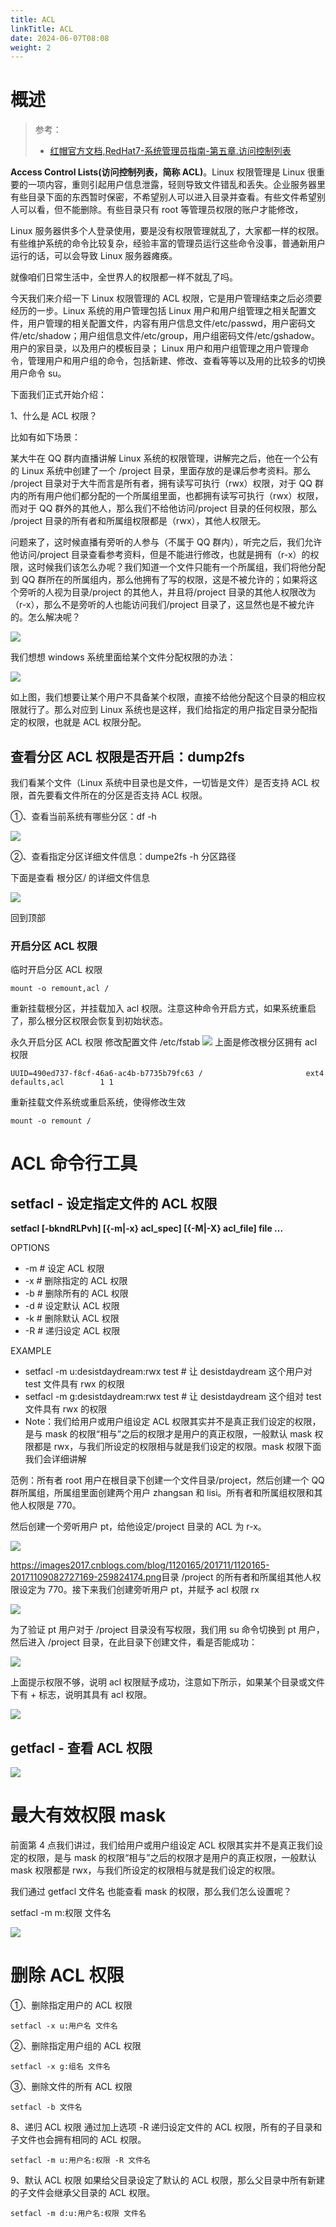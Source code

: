 ```yaml
---
title: ACL
linkTitle: ACL
date: 2024-06-07T08:08
weight: 2
---
```


# 概述

> 参考：
>
> - [红帽官方文档,RedHat7-系统管理员指南-第五章.访问控制列表](https://access.redhat.com/documentation/en-us/red_hat_enterprise_linux/7/html/system_administrators_guide/ch-access_control_lists)

**Access Control Lists(访问控制列表，简称 ACL)**。Linux 权限管理是 Linux 很重要的一项内容，重则引起用户信息泄露，轻则导致文件错乱和丢失。企业服务器里有些目录下面的东西暂时保密，不希望别人可以进入目录并查看。有些文件希望别人可以看，但不能删除。有些目录只有 root 等管理员权限的账户才能修改，

Linux 服务器供多个人登录使用，要是没有权限管理就乱了，大家都一样的权限。有些维护系统的命令比较复杂，经验丰富的管理员运行这些命令没事，普通新用户运行的话，可以会导致 Linux 服务器瘫痪。

就像咱们日常生活中，全世界人的权限都一样不就乱了吗。

今天我们来介绍一下 Linux 权限管理的 ACL 权限，它是用户管理结束之后必须要经历的一步。Linux 系统的用户管理包括 Linux 用户和用户组管理之相关配置文件，用户管理的相关配置文件，内容有用户信息文件/etc/passwd，用户密码文件/etc/shadow；用户组信息文件/etc/group，用户组密码文件/etc/gshadow。用户的家目录，以及用户的模板目录； Linux 用户和用户组管理之用户管理命令，管理用户和用户组的命令，包括新建、修改、查看等等以及用的比较多的切换用户命令 su。

下面我们正式开始介绍：

1、什么是 ACL 权限？

比如有如下场景：

某大牛在 QQ 群内直播讲解 Linux 系统的权限管理，讲解完之后，他在一个公有的 Linux 系统中创建了一个 /project 目录，里面存放的是课后参考资料。那么 /project 目录对于大牛而言是所有者，拥有读写可执行（rwx）权限，对于 QQ 群内的所有用户他们都分配的一个所属组里面，也都拥有读写可执行（rwx）权限，而对于 QQ 群外的其他人，那么我们不给他访问/project 目录的任何权限，那么 /project 目录的所有者和所属组权限都是（rwx），其他人权限无。

问题来了，这时候直播有旁听的人参与（不属于 QQ 群内），听完之后，我们允许他访问/project 目录查看参考资料，但是不能进行修改，也就是拥有（r-x）的权限，这时候我们该怎么办呢？我们知道一个文件只能有一个所属组，我们将他分配到 QQ 群所在的所属组内，那么他拥有了写的权限，这是不被允许的；如果将这个旁听的人视为目录/project 的其他人，并且将/project 目录的其他人权限改为（r-x），那么不是旁听的人也能访问我们/project 目录了，这显然也是不被允许的。怎么解决呢？

![](https://notes-learning.oss-cn-beijing.aliyuncs.com/wwngi2/1616166788266-55102010-3c01-4999-953f-5264545bba2a.png)

我们想想 windows 系统里面给某个文件分配权限的办法：

![](https://notes-learning.oss-cn-beijing.aliyuncs.com/wwngi2/1616166788426-4edff74a-9b30-43c9-a8c4-688c5ecadba2.png)

如上图，我们想要让某个用户不具备某个权限，直接不给他分配这个目录的相应权限就行了。那么对应到 Linux 系统也是这样，我们给指定的用户指定目录分配指定的权限，也就是 ACL 权限分配。

## 查看分区 ACL 权限是否开启：dump2fs

我们看某个文件（Linux 系统中目录也是文件，一切皆是文件）是否支持 ACL 权限，首先要看文件所在的分区是否支持 ACL 权限。

①、查看当前系统有哪些分区：df -h

![](https://notes-learning.oss-cn-beijing.aliyuncs.com/wwngi2/1616166788270-02fa6473-8187-498a-910b-641f376cd11c.png)

②、查看指定分区详细文件信息：dumpe2fs -h 分区路径

下面是查看 根分区/ 的详细文件信息

![](https://notes-learning.oss-cn-beijing.aliyuncs.com/wwngi2/1616166788208-6d15dfed-e275-4812-81cf-66f42bc9965b.png)

回到顶部

### 开启分区 ACL 权限

临时开启分区 ACL 权限

    mount -o remount,acl /

重新挂载根分区，并挂载加入 acl 权限。注意这种命令开启方式，如果系统重启了，那么根分区权限会恢复到初始状态。

永久开启分区 ACL 权限
修改配置文件 /etc/fstab
![](https://notes-learning.oss-cn-beijing.aliyuncs.com/wwngi2/1616166788212-4ba77fea-8a55-4639-bea6-6c3ef58096f2.png)
上面是修改根分区拥有 acl 权限

    UUID=490ed737-f8cf-46a6-ac4b-b7735b79fc63 /                       ext4    defaults,acl        1 1

重新挂载文件系统或重启系统，使得修改生效

    mount -o remount /

# ACL 命令行工具

## setfacl - 设定指定文件的 ACL 权限

**setfacl \[-bkndRLPvh] \[{-m|-x} acl_spec] \[{-M|-X} acl_file] file ...**

OPTIONS

- -m # 设定 ACL 权限
- -x # 删除指定的 ACL 权限
- -b # 删除所有的 ACL 权限
- -d # 设定默认 ACL 权限
- -k # 删除默认 ACL 权限
- -R # 递归设定 ACL 权限

EXAMPLE

- setfacl -m u:desistdaydream:rwx test # 让 desistdaydream 这个用户对 test 文件具有 rwx 的权限
- setfacl -m g:desistdaydream:rwx test # 让 desistdaydream 这个组对 test 文件具有 rwx 的权限
- Note：我们给用户或用户组设定 ACL 权限其实并不是真正我们设定的权限，是与 mask 的权限“相与”之后的权限才是用户的真正权限，一般默认 mask 权限都是 rwx，与我们所设定的权限相与就是我们设定的权限。mask 权限下面我们会详细讲解

范例：所有者 root 用户在根目录下创建一个文件目录/project，然后创建一个 QQ 群所属组，所属组里面创建两个用户 zhangsan 和 lisi。所有者和所属组权限和其他人权限是 770。

然后创建一个旁听用户 pt，给他设定/project 目录的 ACL 为 r-x。

![](https://notes-learning.oss-cn-beijing.aliyuncs.com/wwngi2/1616166788257-439056df-af1a-41c9-913f-cf18513209ba.png)

<https://images2017.cnblogs.com/blog/1120165/201711/1120165-20171109082727169-259824174.png>目录 /project 的所有者和所属组其他人权限设定为 770。接下来我们创建旁听用户 pt，并赋予 acl 权限 rx

![](https://notes-learning.oss-cn-beijing.aliyuncs.com/wwngi2/1616166788285-7a684555-e53d-4e5b-96e9-d560c49807f6.png)

为了验证 pt 用户对于 /project 目录没有写权限，我们用 su 命令切换到 pt 用户，然后进入 /project 目录，在此目录下创建文件，看是否能成功：

![](https://notes-learning.oss-cn-beijing.aliyuncs.com/wwngi2/1616166788260-060edb5b-0ca0-4ee1-a1e7-ba47fccd27a3.png)

上面提示权限不够，说明 acl 权限赋予成功，注意如下所示，如果某个目录或文件下有 + 标志，说明其具有 acl 权限。

![](https://notes-learning.oss-cn-beijing.aliyuncs.com/wwngi2/1616166788286-6baf14f4-02bd-4091-ab64-13c00e9040d3.png)

## getfacl - 查看 ACL 权限

![](https://notes-learning.oss-cn-beijing.aliyuncs.com/wwngi2/1616166788267-41d4fa26-0894-482f-8caa-90ad69c61a69.png)

# 最大有效权限 mask

前面第 4 点我们讲过，我们给用户或用户组设定 ACL 权限其实并不是真正我们设定的权限，是与 mask 的权限“相与”之后的权限才是用户的真正权限，一般默认 mask 权限都是 rwx，与我们所设定的权限相与就是我们设定的权限。

我们通过 getfacl 文件名 也能查看 mask 的权限，那么我们怎么设置呢？

setfacl -m m:权限 文件名

![](https://notes-learning.oss-cn-beijing.aliyuncs.com/wwngi2/1616166788276-cd39efa5-39ce-488d-96f4-9e9b658ceeb0.png)

# 删除 ACL 权限

①、删除指定用户的 ACL 权限

    setfacl -x u:用户名 文件名

②、删除指定用户组的 ACL 权限

    setfacl -x g:组名 文件名

③、删除文件的所有 ACL 权限

    setfacl -b 文件名

8、递归 ACL 权限
通过加上选项 -R 递归设定文件的 ACL 权限，所有的子目录和子文件也会拥有相同的 ACL 权限。

    setfacl -m u:用户名:权限 -R 文件名

9、默认 ACL 权限
如果给父目录设定了默认的 ACL 权限，那么父目录中所有新建的子文件会继承父目录的 ACL 权限。

    setfacl -m d:u:用户名:权限 文件名
